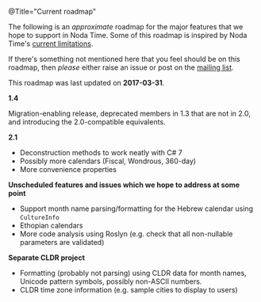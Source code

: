 @Title="Current roadmap"

The following is an _approximate_ roadmap for the major features that
we hope to support in Noda Time.  Some of this roadmap is inspired by
Noda Time's [current limitations][].

[current limitations]: http://nodatime.org/userguide/limitations.html

If there's something not mentioned here that you feel should be on this
roadmap, then *please* either raise an issue or post on the
[mailing list](https://groups.google.com/group/noda-time).

This roadmap was last updated on **2017-03-31**.

**1.4**

Migration-enabling release, deprecated members in 1.3 that are not in 2.0, and introducing the
2.0-compatible equivalents.

**2.1**

- Deconstruction methods to work neatly with C# 7
- Possibly more calendars (Fiscal, Wondrous, 360-day)
- More convenience properties

**Unscheduled features and issues which we hope to address at some point**

- Support month name parsing/formatting for the Hebrew calendar using `CultureInfo`
- Ethopian calendars
- More code analysis using Roslyn (e.g. check that all non-nullable parameters are validated)

**Separate CLDR project**

- Formatting (probably not parsing) using CLDR data for month names, Unicode pattern symbols, possibly non-ASCII numbers.
- CLDR time zone information (e.g. sample cities to display to users)
